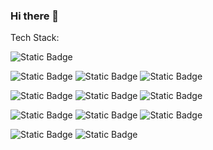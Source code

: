 ### Hi there 👋

Tech Stack:

![Static Badge](https://img.shields.io/badge/MongoDB-%2347A248?style=plastic&logo=mongodb&labelColor=black)

![Static Badge](https://img.shields.io/badge/express.js-white?style=plastic&logo=express&labelColor=black)
![Static Badge](https://img.shields.io/badge/Node.js-%23339933?style=plastic&logo=node.js&labelColor=black)
![Static Badge](https://img.shields.io/badge/Next.js-gray?style=plastic&logo=next.js&labelColor=black)

![Static Badge](https://img.shields.io/badge/tailwindcss-blue?style=plastic&logo=tailwindcss&labelColor=black)
![Static Badge](https://img.shields.io/badge/Bootstrap-black?style=plastic&logo=bootstrap&labelColor=white)
![Static Badge](https://img.shields.io/badge/React.js-blue?style=plastic&logo=react&labelColor=black)

![Static Badge](https://img.shields.io/badge/HTML5-%23E34F26?style=plastic&logo=html5&labelColor=black)
![Static Badge](https://img.shields.io/badge/CSS-%231572B6?style=plastic&logo=css3&labelColor=black)
![Static Badge](https://img.shields.io/badge/Javascript-black?style=plastic&logo=javascript&labelColor=black&color=black)

![Static Badge](https://img.shields.io/badge/Git%20SCM-%23F05032?style=plastic&logo=git&labelColor=black)
![Static Badge](https://img.shields.io/badge/Vite-%234479A1?style=plastic&logo=vite&labelColor=gold&color=black)

<!-- Removed 
![Static Badge](https://img.shields.io/badge/MySQL-%234479A1?style=plastic&logo=mysql&labelColor=black&color=black)
![Static Badge](https://img.shields.io/badge/Angular-%23DD0031?style=plastic&logo=angular&labelColor=black)
![Static Badge](https://img.shields.io/badge/Vue.js-%234FC08D?style=plastic&logo=vue.js&labelColor=black)
![Static Badge](https://img.shields.io/badge/Material_UI-white?style=plastic&logo=mui&labelColor=black)
-->



<!--
**iamwesofph/iamwesofph** is a ✨ _special_ ✨ repository because its `README.md` (this file) appears on your GitHub profile.

Here are some ideas to get you started:

- 🔭 I’m currently working on ...
- 🌱 I’m currently learning ...
- 👯 I’m looking to collaborate on ...
- 🤔 I’m looking for help with ...
- 💬 Ask me about ...
- 📫 How to reach me: ...
- 😄 Pronouns: ...
- ⚡ Fun fact: ...
-->
